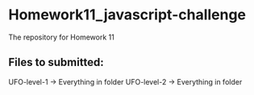 # Homework11_javascript-challenge
The repository for Homework 11

Files to submitted:
-----------------------------
UFO-level-1 -> Everything in folder
UFO-level-2 -> Everything in folder
